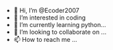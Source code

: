 - 👋 Hi, I’m @Ecoder2007
- 👀 I’m interested in coding
- 🌱 I’m currently learning python...
- 💞️ I’m looking to collaborate on ...
- 📫 How to reach me ...

<!---
Ecoder2007/Ecoder2007 is a ✨ special ✨ repository because its `README.md` (this file) appears on your GitHub profile.
You can click the Preview link to take a look at your changes.
--->
